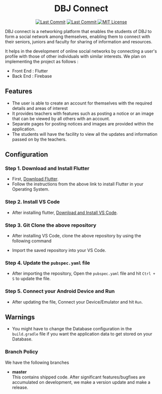 
<h1 align="center">   DBJ Connect </h1>

<p align="center"> 
<a href="https://github.com/milaan9"><img src="https://img.shields.io/static/v1?logo=github&label=Owner&message=amaan871&color=ff3300" alt="Last Commit"/></a> 
<a href="https://github.com/amaan871/rajagiri-connect/graphs/commit-activity"><img src="https://img.shields.io/github/last-commit/amaan871/rajagiri-connect.svg?colorB=ff8000&style=flat" alt="Last Commit"/> </a> 
<a href="https://github.com/amaan871/rajagiri-connect/blob/master/LICENSE.md"><img src="https://img.shields.io/badge/License-MIT-blueviolet.svg" alt="MIT License"/></a>
</p> 

DBJ connect is a networking platform that enables the students of DBJ to form a social network
among themselves, enabling them to connect with their seniors, juniors and faculty for sharing of
information and resources.

 It helps in the development of online social networks by
connecting a user's profile with those of other individuals with similar interests. We plan on
implementing the project as follows :
- Front End : Flutter
- Back End : Firebase


## Features
- The user is able to create an account for themselves with the required details and areas of interest
- It provides teachers with features such as posting a notice or an image that can be viewed by all others with an account.
- Separate pages for posting notices and images are provided within the application.
- The students will have the facility to view all the updates and information passed on by the teachers.

## Configuration
### Step 1. Download and Install Flutter
- First, [Download Flutter](https://docs.flutter.dev/get-started/install).
- Follow the instructions from the above link to install Flutter in your Operating System.

### Step 2. Install VS Code
- After installing flutter, [Download and Install VS Code](https://code.visualstudio.com/download).

### Step 3. Git Clone the above repository
- After installing VS Code, clone the above repository by using the following command

- Import the saved repository into your VS Code.

### Step 4. Update the `pubspec.yaml` file
- After importing the repository, Open the `pubspec.yaml` file and hit `Ctrl + S` to update the file.

### Step 5. Connect your Android Device and Run
- After updating the file, Connect your Device/Emulator and hit `Run`.

## Warnings
- You might have to change the Database configuration in the `build.gradle` file if you want the application data to get stored on your Database.

### Branch Policy

We have the following branches

 * **master**<br>This contains shipped code. After significant features/bugfixes are accumulated on development, we make a version update and make a release.
 	
